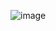 ![image](https://github.com/Gavin991/DirectX12CodeSamples/blob/master/DirectX12CodeSamplesSolution/DirectX12UWPTessellation/DirectX12UWPTessellation.png)
